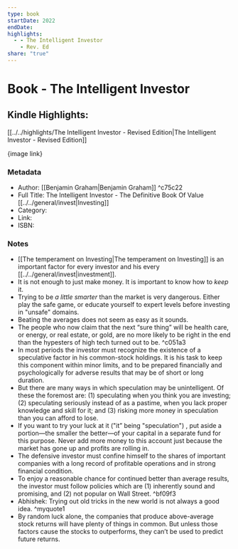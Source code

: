 ```yaml
---
type: book
startDate: 2022
endDate: 
highlights:
  - - The Intelligent Investor
    - Rev. Ed
share: "true"
---
```



# Book - The Intelligent Investor
## Kindle Highlights: 
[[../../highlights/The Intelligent Investor - Revised Edition|The Intelligent Investor - Revised Edition]]

{image link}
### Metadata
- Author: [[Benjamin Graham|Benjamin Graham]] ^c75c22
- Full Title: The Intelligent Investor - The Definitive Book Of Value [[../../general/invest|Investing]]
- Category: 
- Link: 
- ISBN: 

### Notes
- [[The temperament on Investing|The temperament on Investing]] is an important factor for every investor and his every [[../../general/invest|investment]]. 
- It is not enough to just make money. It is important to know how to *keep* it. 
- Trying to be *a little smarter* than the market is very dangerous. Either play the safe game, or educate yourself to expert levels before investing in "unsafe" domains. 
- Beating the averages does not seem as easy as it sounds. 
- The people who now claim that the next “sure thing” will be health care, or energy, or real estate, or gold, are no more likely to be right in the end than the hypesters of high tech turned out to be. ^c051a3
- In most periods the investor must recognize the existence of a speculative factor in his common-stock holdings. It is his task to keep this component within minor limits, and to be prepared financially and psychologically for adverse results that may be of short or long duration.
- But there are many ways in which speculation may be unintelligent. Of these the foremost are: (1) speculating when you think you are investing; (2) speculating seriously instead of as a pastime, when you lack proper knowledge and skill for it; and (3) risking more money in speculation than you can afford to lose.
- If you want to try your luck at it ("it” being "speculation") , put aside a portion—the smaller the better—of your capital in a separate fund for this purpose. Never add more money to this account just because the market has gone up and profits are rolling in.
- The defensive investor must confine himself to the shares of important companies with a long record of profitable operations and in strong financial condition.
- To enjoy a reasonable chance for continued better than average results, the investor must follow policies which are (1) inherently sound and promising, and (2) not popular on Wall Street. ^bf09f3
- Abhishek: Trying out old tricks in the new world is not always a good idea. ^myquote1
- By random luck alone, the companies that produce above-average stock returns will have plenty of things in common. But unless those factors cause the stocks to outperforms, they can’t be used to predict future returns.